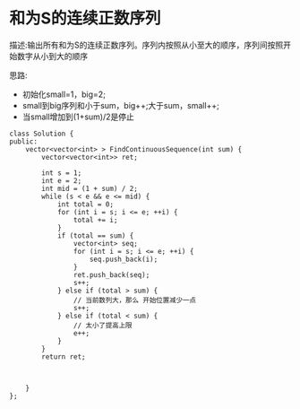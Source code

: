 # 和为S的连续正数序列

描述:输出所有和为S的连续正数序列。序列内按照从小至大的顺序，序列间按照开始数字从小到大的顺序


思路:
* 初始化small=1，big=2;
* small到big序列和小于sum，big++;大于sum，small++;
* 当small增加到(1+sum)/2是停止

```
class Solution {
public:
    vector<vector<int> > FindContinuousSequence(int sum) {
        vector<vector<int>> ret;
        
        int s = 1;
        int e = 2;
        int mid = (1 + sum) / 2;
        while (s < e && e <= mid) {
            int total = 0;
            for (int i = s; i <= e; ++i) {
                total += i;
            }
            if (total == sum) {
                vector<int> seq;
                for (int i = s; i <= e; ++i) {
                    seq.push_back(i);
                }
                ret.push_back(seq);
                s++;
            } else if (total > sum) {
                // 当前数列大，那么 开始位置减少一点
                s++;
            } else if (total < sum) {
                // 太小了提高上限
               	e++;
            }
        }
        return ret;
        
        
        
    }
};
```